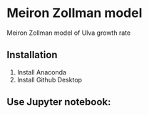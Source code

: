 # Meiron Zollman model
Meiron Zollman model of Ulva growth rate

## Installation
1. Install Anaconda
2. Install Github Desktop


## Use Jupyter notebook:




